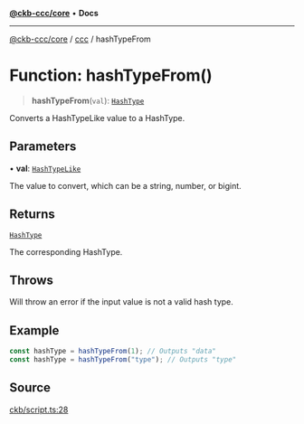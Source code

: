 [**@ckb-ccc/core**](README.md) • **Docs**

***

[@ckb-ccc/core](README.md) / [ccc](Namespace.ccc.md) / hashTypeFrom

# Function: hashTypeFrom()

> **hashTypeFrom**(`val`): [`HashType`](ccc.Type.HashType.md)

Converts a HashTypeLike value to a HashType.

## Parameters

• **val**: [`HashTypeLike`](ccc.Type.HashTypeLike.md)

The value to convert, which can be a string, number, or bigint.

## Returns

[`HashType`](ccc.Type.HashType.md)

The corresponding HashType.

## Throws

Will throw an error if the input value is not a valid hash type.

## Example

```typescript
const hashType = hashTypeFrom(1); // Outputs "data"
const hashType = hashTypeFrom("type"); // Outputs "type"
```

## Source

[ckb/script.ts:28](https://github.com/SpectreMercury/ccc/blob/1b34760fdeb60ebebc0a7e641c12ef11dff1e7d0/packages/core/src/ckb/script.ts#L28)
